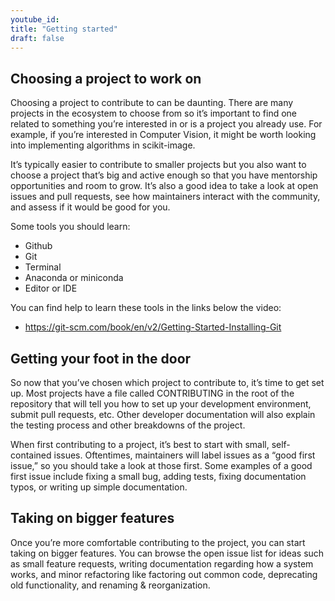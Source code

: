 ```yaml
---
youtube_id:
title: "Getting started"
draft: false
---
```


<!--
# Name options:
- Getting started with Open source
- First steps into Open Source
- Contributing to Open Source: Getting Started
- Contributing to Open Source: First steps
-->

## Choosing a project to work on

Choosing a project to contribute to can be daunting.
There are many projects in the ecosystem to choose from so it’s important to find one related to something you’re interested in or is a project you already use.
For example, if you’re interested in Computer Vision, it might be worth looking into implementing algorithms in scikit-image.

It’s typically easier to contribute to smaller projects but you also want to choose a project that’s big and active enough so that you have mentorship opportunities and room to grow.
It’s also a good idea to take a look at open issues and pull requests, see how maintainers interact with the community, and assess if it would be good for you.

Some tools you should learn:
- Github
- Git
- Terminal
- Anaconda or miniconda
- Editor or IDE

You can find help to learn these tools in the links below the video:
- https://git-scm.com/book/en/v2/Getting-Started-Installing-Git

## Getting your foot in the door

So now that you’ve chosen which project to contribute to, it’s time to get set up.
Most projects have a file called CONTRIBUTING in the root of the repository that will tell you how to set up your development environment, submit pull requests, etc.
Other developer documentation will also explain the testing process and other breakdowns of the project.

When first contributing to a project, it’s best to start with small, self-contained issues.
Oftentimes, maintainers will label issues as a “good first issue,” so you should take a look at those first.
Some examples of a good first issue include fixing a small bug, adding tests, fixing documentation typos, or writing up simple documentation.

## Taking on bigger features

Once you’re more comfortable contributing to the project, you can start taking on bigger features.
You can browse the open issue list for ideas such as small feature requests, writing documentation regarding how a system works, and minor refactoring like factoring out common code, deprecating old functionality, and renaming & reorganization.
